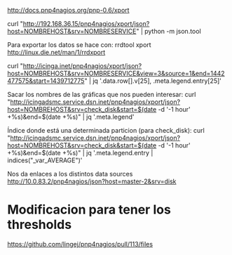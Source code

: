 http://docs.pnp4nagios.org/pnp-0.6/xport

curl "http://192.168.36.15/pnp4nagios/xport/json?host=NOMBREHOST&srv=NOMBRESERVICE" | python -m json.tool


Para exportar los datos se hace con:
rrdtool xport
http://linux.die.net/man/1/rrdxport


curl "http://icinga.inet/pnp4nagios/xport/json?host=NOMBREHOST&srv=NOMBRESERVICE&view=3&source=1&end=1442477575&start=1439712775" | jq '.data.row[].v[25], .meta.legend.entry[25]'


Sacar los nombres de las gráficas que nos pueden interesar:
curl "http://icingadsmc.service.dsn.inet/pnp4nagios/xport/json?host=NOMBREHOST&srv=check_disk&start=$(date -d '-1 hour' +%s)&end=$(date +%s)" | jq '.meta.legend'

Índice donde está una determinada particion (para check_disk):
curl "http://icingadsmc.service.dsn.inet/pnp4nagios/xport/json?host=NOMBREHOST&srv=check_disk&start=$(date -d '-1 hour' +%s)&end=$(date +%s)" | jq '.meta.legend.entry | indices("_var_AVERAGE")'




Nos da enlaces a los distintos data sources 
http://10.0.83.2/pnp4nagios/json?host=master-2&srv=disk


# Modificacion para tener los thresholds
https://github.com/lingej/pnp4nagios/pull/113/files
